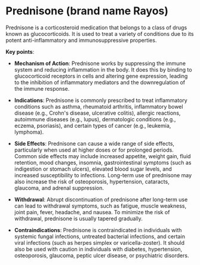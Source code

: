 [//]: # (
source: gpt-3 + jph editing
brands: Rayos
tags: medications
)

# Prednisone (brand name Rayos)

Prednisone is a corticosteroid medication that belongs to a class of drugs known as glucocorticoids. It is used to treat a variety of conditions due to its potent anti-inflammatory and immunosuppressive properties.

**Key points**:

* **Mechanism of Action**: Prednisone works by suppressing the immune system and reducing inflammation in the body. It does this by binding to glucocorticoid receptors in cells and altering gene expression, leading to the inhibition of inflammatory mediators and the downregulation of the immune response.

* **Indications**: Prednisone is commonly prescribed to treat inflammatory conditions such as asthma, rheumatoid arthritis, inflammatory bowel disease (e.g., Crohn's disease, ulcerative colitis), allergic reactions, autoimmune diseases (e.g., lupus), dermatologic conditions (e.g., eczema, psoriasis), and certain types of cancer (e.g., leukemia, lymphoma).

* **Side Effects**: Prednisone can cause a wide range of side effects, particularly when used at higher doses or for prolonged periods. Common side effects may include increased appetite, weight gain, fluid retention, mood changes, insomnia, gastrointestinal symptoms (such as indigestion or stomach ulcers), elevated blood sugar levels, and increased susceptibility to infections. Long-term use of prednisone may also increase the risk of osteoporosis, hypertension, cataracts, glaucoma, and adrenal suppression.

* **Withdrawal**: Abrupt discontinuation of prednisone after long-term use can lead to withdrawal symptoms, such as fatigue, muscle weakness, joint pain, fever, headache, and nausea. To minimize the risk of withdrawal, prednisone is usually tapered gradually.

* **Contraindications**: Prednisone is contraindicated in individuals with systemic fungal infections, untreated bacterial infections, and certain viral infections (such as herpes simplex or varicella-zoster). It should also be used with caution in individuals with diabetes, hypertension, osteoporosis, glaucoma, peptic ulcer disease, or psychiatric disorders.
